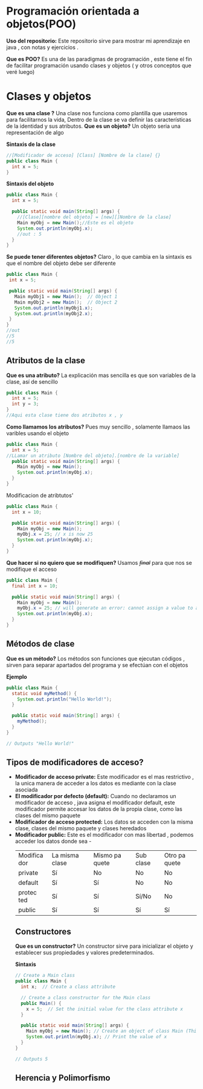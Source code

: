 # Programación orientada a objetos(POO)

**Uso del repositorio:**  Este repositorio sirve para mostrar mi aprendizaje en java , con notas y ejercicios .

**Que es POO?**
Es una de las paradigmas de programación , este tiene el fin de facilitar  programación  usando clases y objetos ( y otros conceptos que veré luego)

# Clases y objetos
**Que es una clase ?** 
Una clase nos funciona como plantilla que usaremos para facilitarnos  la vida, Dentro de la clase se va definir las características de la identidad y sus atributos.
**Que es un objeto?**
Un objeto seria una representación de algo

**Sintaxis de la clase**
```java
//[Modificador de acceso] [Class] [Nombre de la clase] {}
public class Main {
  int x = 5;
}
```
**Sintaxis del objeto**
```java
public class Main {
  int x = 5;

  public static void main(String[] args) {
    //[Clase][nombre del objeto] = [new][]Nombre de la clase]
    Main myObj = new Main();//Este es el objeto
    System.out.println(myObj.x);
    //out : 5
  }
}
```
 **Se puede tener diferentes objetos?**
 Claro , lo que cambia en la sintaxis es que el nombre del objeto debe ser diferente
 ```java
public class Main {
  int x = 5;

  public static void main(String[] args) {
    Main myObj1 = new Main();  // Object 1
    Main myObj2 = new Main();  // Object 2
    System.out.println(myObj1.x);
    System.out.println(myObj2.x);
  }
}
//out
//5
//5
```
## Atributos de la clase
**Que es una atributo?** La explicación mas sencilla es que son variables de la clase, así de sencillo

```java
public class Main {
  int x = 5;
  int y = 3;
}
//Aqui esta clase tiene dos atributos x , y 
```
**Como llamamos los atributos?**
Pues muy sencillo , solamente llamaos las varibles usando el objeto
```java
public class Main {
  int x = 5;
//LLamar un atributo [Nombre del objeto].[nombre de la variable]
  public static void main(String[] args) {
    Main myObj = new Main();
    System.out.println(myObj.x);
  }
}
```
Modificacion de atribtutos'
```java
public class Main {
  int x = 10;

  public static void main(String[] args) {
    Main myObj = new Main();
    myObj.x = 25; // x is now 25
    System.out.println(myObj.x);
  }
}
```
**Que hacer si no quiero que se modifiquen?**
Usamos *~~final~~* para que nos se modifique el acceso
```java
public class Main {
  final int x = 10;

  public static void main(String[] args) {
    Main myObj = new Main();
    myObj.x = 25; // will generate an error: cannot assign a value to a final variable
    System.out.println(myObj.x);
  }
}
```

## Métodos de clase
**Que es un método?** Los métodos son funciones que ejecutan códigos , sirven para separar apartados del programa y se efectúan con el objetos

**Ejemplo**
```java
public class Main {
  static void myMethod() {
    System.out.println("Hello World!");
  }

  public static void main(String[] args) {
    myMethod();
  }
}

// Outputs "Hello World!"
```

## Tipos de modificadores de acceso?

 - **Modificador de acceso prívate:** Este modificador es el mas restrictivo , la unica manera de acceder a los datos es mediante con la clase asociada
 - **El modificador por defecto (default):** Cuando no declaramos un modificador de acceso , java asigna el modificador default, este modificador permite  accesar los datos de la propia clase, como las clases del mismo paquete
 - **Modificador de acceso protected:** Los datos se acceden con la misma clase, clases del mismo paquete y clases heredados
 - **Modificador public:** Este es el modificador con mas libertad , podemos acceder  los datos donde sea 
 -<table>
    <tbody><tr>
        <td>Mo<wbr>di<wbr>fi<wbr>ca<wbr>dor</td>
        <td>La misma cla<wbr>se</td>
        <td>Mismo pa<wbr>que<wbr>te</td>
        <td>Sub<wbr>clase</td>
        <td>Otro pa<wbr>que<wbr>te</td>
    </tr>
    <tr>
        <td>pri<wbr>vate</td>
        <td>Sí</td>
        <td>No</td>
        <td>No</td>
        <td>No</td>
    </tr>
    <tr>
        <td>de<wbr>fault</td>
        <td>Sí</td>
        <td>Sí</td>
        <td>No</td>
        <td>No</td>
    </tr>
    <tr>
        <td>pro<wbr>tec<wbr>ted</td>
        <td>Sí</td>
        <td>Sí</td>
        <td>Sí/No</td>
        <td>No</td>
    </tr>
    <tr>
        <td>pu<wbr>blic</td>
        <td>Sí</td>
        <td>Sí</td>
        <td>Sí</td>
        <td>Sí</td>
    </tr>
</tbody></table>

## Constructores 
**Que es un constructor?** Un constructor  sirve para inicializar el objeto y establecer sus propiedades y valores predeterminados.

**Sintaxis**

```java
// Create a Main class
public class Main {
  int x;  // Create a class attribute

  // Create a class constructor for the Main class
  public Main() {
    x = 5;  // Set the initial value for the class attribute x
  }

  public static void main(String[] args) {
    Main myObj = new Main(); // Create an object of class Main (This will call the constructor)
    System.out.println(myObj.x); // Print the value of x
  }
}

// Outputs 5
```
## Herencia y Polimorfismo
